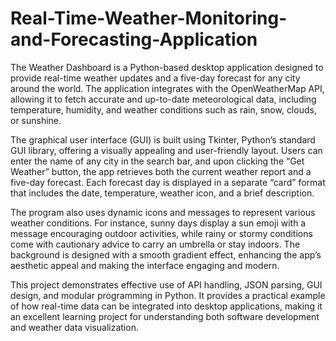 # Real-Time-Weather-Monitoring-and-Forecasting-Application
The Weather Dashboard is a Python-based desktop application designed to provide real-time weather updates and a five-day forecast for any city around the world. The application integrates with the OpenWeatherMap API, allowing it to fetch accurate and up-to-date meteorological data, including temperature, humidity, and weather conditions such as rain, snow, clouds, or sunshine.

The graphical user interface (GUI) is built using Tkinter, Python’s standard GUI library, offering a visually appealing and user-friendly layout. Users can enter the name of any city in the search bar, and upon clicking the “Get Weather” button, the app retrieves both the current weather report and a five-day forecast. Each forecast day is displayed in a separate “card” format that includes the date, temperature, weather icon, and a brief description.

The program also uses dynamic icons and messages to represent various weather conditions. For instance, sunny days display a sun emoji with a message encouraging outdoor activities, while rainy or stormy conditions come with cautionary advice to carry an umbrella or stay indoors. The background is designed with a smooth gradient effect, enhancing the app’s aesthetic appeal and making the interface engaging and modern.

This project demonstrates effective use of API handling, JSON parsing, GUI design, and modular programming in Python. It provides a practical example of how real-time data can be integrated into desktop applications, making it an excellent learning project for understanding both software development and weather data visualization.
